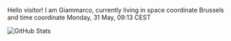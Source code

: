 Hello visitor! I am Giammarco, currently living in space coordinate Brussels and time coordinate Monday, 31 May, 09:13 CEST

![GitHub Stats](https://github-readme-stats.vercel.app/api?username=grcasanova)
